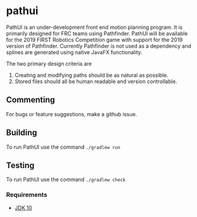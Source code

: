 # pathui

PathUI is an under-development front end motion planning program. It is primarily designed for FRC teams using Pathfinder. PathUI will be available for the 2019 FIRST Robotics Competition game with support for the 2019 version of Pathfinder. Currently Pathfinder is not used as a dependency and splines are generated using native JavaFX functionality.

The two primary design criteria are
1. Creating and modifying paths should be as natural as possible.
2. Stored files should all be human readable and version controllable.

## Commenting
For bugs or feature suggestions, make a github issue.

## Building

To run PathUI use the command `./gradlew run`

## Testing

To run PathUI use the command `./gradlew check`

### Requirements
- [JDK 10](http://www.oracle.com/technetwork/java/javase/downloads/jdk10-downloads-4416644.html)
